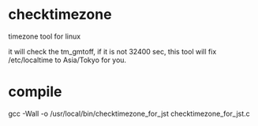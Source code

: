 # checktimezone
timezone tool for linux

it will check the tm_gmtoff, if it is not 32400 sec, this tool will fix /etc/localtime to Asia/Tokyo for you.

# compile
gcc -Wall -o /usr/local/bin/checktimezone_for_jst checktimezone_for_jst.c
